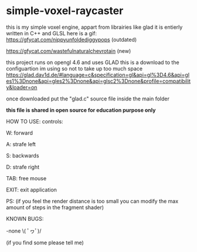 # simple-voxel-raycaster
this is my simple voxel engine, appart from librairies like glad it is entierly written in C++ and GLSL
here is a gif:
https://gfycat.com/nippyunfoldediggypops  (outdated)

https://gfycat.com/wastefulnaturalchevrotain  (new)

this project runs on opengl 4.6 and uses GLAD this is a download to the configuartion im using so not to take up too much space
https://glad.dav1d.de/#language=c&specification=gl&api=gl%3D4.6&api=gles1%3Dnone&api=gles2%3Dnone&api=glsc2%3Dnone&profile=compatibility&loader=on

once downloaded put the "glad.c" source file inside the main folder

**this file is shared in open source for education purpose only**

HOW TO USE:
controls: 

  W: forward

  A: strafe left

  S: backwards

  D: strafe right

  TAB: free mouse
  
  EXIT: exit application
  
PS:
 (if you feel the render distance is too small you can modify the max amount of steps in the fragment shader)
 
 KNOWN BUGS:

 -none \\( ﾟヮﾟ)/

 (if you find some please tell me)

